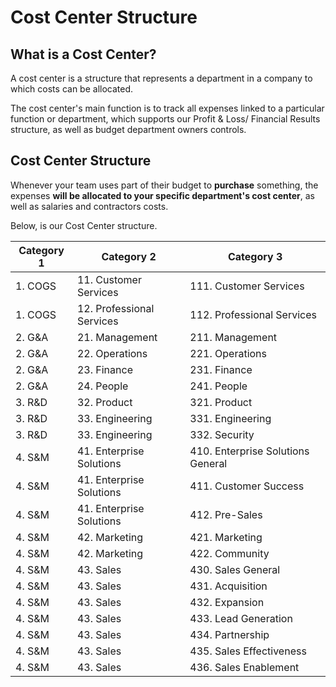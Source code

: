 # Cost Center Structure

## What is a Cost Center?

A cost center is a structure that represents a department in a company to which costs can be allocated.

The cost center's main function is to track all expenses linked to a particular function or department, which supports our Profit & Loss/ Financial Results structure, as well as budget department owners controls.

## Cost Center Structure

Whenever your team uses part of their budget to **purchase** something, the expenses **will be allocated to your specific department's cost center**, as well as salaries and contractors costs.

Below, is our Cost Center structure.

| Category 1 | Category 2                | Category 3                        |
| ---------- | ------------------------- | --------------------------------- |
| 1. COGS    | 11. Customer Services     | 111. Customer Services            |
| 1. COGS    | 12. Professional Services | 112. Professional Services        |
| 2. G\&A    | 21. Management            | 211. Management                   |
| 2. G\&A    | 22. Operations            | 221. Operations                   |
| 2. G\&A    | 23. Finance               | 231. Finance                      |
| 2. G\&A    | 24. People                | 241. People                       |
| 3. R\&D    | 32. Product               | 321. Product                      |
| 3. R\&D    | 33. Engineering           | 331. Engineering                  |
| 3. R\&D    | 33. Engineering           | 332. Security                     |
| 4. S\&M    | 41. Enterprise Solutions  | 410. Enterprise Solutions General |
| 4. S\&M    | 41. Enterprise Solutions  | 411. Customer Success             |
| 4. S\&M    | 41. Enterprise Solutions  | 412. Pre-Sales                    |
| 4. S\&M    | 42. Marketing             | 421. Marketing                    |
| 4. S\&M    | 42. Marketing             | 422. Community                    |
| 4. S\&M    | 43. Sales                 | 430. Sales General                |
| 4. S\&M    | 43. Sales                 | 431. Acquisition                  |
| 4. S\&M    | 43. Sales                 | 432. Expansion                    |
| 4. S\&M    | 43. Sales                 | 433. Lead Generation              |
| 4. S\&M    | 43. Sales                 | 434. Partnership                  |
| 4. S\&M    | 43. Sales                 | 435. Sales Effectiveness          |
| 4. S\&M    | 43. Sales                 | 436. Sales Enablement             |
